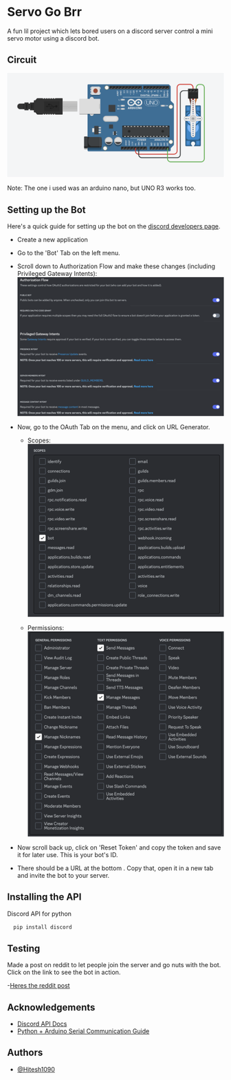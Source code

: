 
# Servo Go Brr

A fun lil project which lets bored users on a discord server control a mini servo motor using a discord bot.


## Circuit
![Circuit Img](image-2.png)

Note: The one i used was an arduino nano, but UNO R3 works too.
## Setting up the Bot
Here's a quick guide for setting up the bot on the [discord developers page](https://discord.com/developers/applications).

 - Create a new application
 - Go to the 'Bot' Tab on the left menu.
 - Scroll down to Authorization Flow and make these changes (including Privileged Gateway Intents):
 ![Alt text](image-3.png)
 - Now, go to the OAuth Tab on the menu, and click on URL Generator.
    - Scopes:
    ![Alt text](image.png)

    - Permissions:
    ![Alt text](image-1.png)

- Now scroll back up, click on 'Reset Token' and copy the token and save it for later use. This is your bot's ID.
- There should be a URL at the bottom . Copy that, open it in a new tab and invite the bot to your server.

## Installing the API 

Discord API for python

```bash
  pip install discord
```
    
## Testing

Made a post on reddit to let people join the server and go nuts with the bot. Click on the link to see the bot in action.

-[Heres the reddit post](https://www.reddit.com/r/discordapp/comments/1657mrf/i_made_a_bot_which_lets_you_control_a_mini_servo/?utm_source=share&utm_medium=web2x&context=3)





## Acknowledgements

 - [Discord API Docs](https://discord.com/developers/docs/intro)
 - [Python + Arduino Serial Communication Guide](https://projecthub.arduino.cc/ansh2919/serial-communication-between-python-and-arduino-663756)
 



## Authors

- [@Hitesh1090](https://github.com/Hitesh1090)

